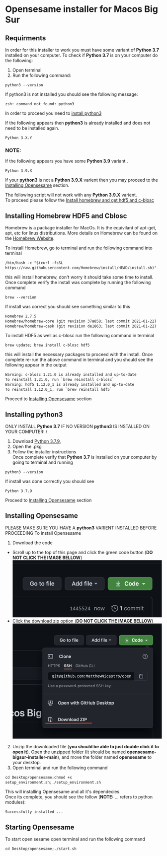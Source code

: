 # Opensesame installer for Macos Big Sur

## Requirments
In order for this installer to work you must have some variant of **Python 3.7** installed
on your computer. To check if **Python 3.7** is on your computer do the following: 
1. Open terminal
2. Run the following command:
```
python3 --version
```
If python3 is not installed you should see the following message:
```
zsh: command not found: python3
```
In order to proceed you need to [install python3](#installing-python3)

If the following appears then **python3** is already installed and does not need to be installed again.
```
Python 3.X.Y
```
### NOTE:
If the following appears you have some **Python 3.9** variant .
```
Python 3.9.X
```
If your **python3** is not a **Python 3.9.X** varient then you may proceed to the 
[Installing Opensesame](#installing-opensesame)
section.

The following script will not work with any **Python 3.9.X** varient. \
To proceed please follow the [Install homebrew and get hdf5 and c-blosc](#installing-homebrew-hdf5-and-cblosc)

## Installing Homebrew HDF5 and Cblosc 
Homebrew is a package installer for MacOs. It is the equivilant of apt-get, apt, etc 
for linus distributions. More details on Homebrew can be found on the 
[Homebrew Website](https://brew.sh).

To install Homebrew, go to terminal and run the following command into terminal
```
/bin/bash -c "$(curl -fsSL https://raw.githubusercontent.com/Homebrew/install/HEAD/install.sh)"
```
this will install homebrew, don't worry it should take some time to install.\
Once complete verify the install was complete by running the following command
```
brew --version
```
If install was correct you should see something similar to this
```
Homebrew 2.7.5
Homebrew/homebrew-core (git revision 37a858; last commit 2021-01-22)
Homebrew/homebrew-cask (git revision de1863; last commit 2021-01-22)
```
To install HDF5 as well as c-blosc run the following command in terminal
```
brew update; brew install c-blosc hdf5
```
this will install the necessary packages to proceed with the install. 
Once complete re-run the above command in terminal and you should see the following appear in the output
```
Warning: c-blosc 1.21.0 is already installed and up-to-date
To reinstall 1.21.0, run `brew reinstall c-blosc`
Warning: hdf5 1.12.0_1 is already installed and up-to-date
To reinstall 1.12.0_1, run `brew reinstall hdf5`
```
Proceed to [Installing Opensesame](#installing-opensesame) section

## Installing python3
ONLY INSTALL **Python 3.7** IF NO VERSION **python3** IS INSTALLED ON YOUR COMPUTER! \
1. Download [Python 3.7.9](https://www.python.org/ftp/python/3.7.9/python-3.7.9-macosx10.9.pkg), 
2. Open the .pkg
3. Follow the installer instructions \
Once complete verify that **Python 3.7** is installed on your computer by going to terminal and running
```
python3 --version
```
If install was done correctly you should see 
```
Python 3.7.9
```
Proceed to [Installing Opensesame](#installing-opensesame) section

## Installing Opensesame
PLEASE MAKE SURE YOU HAVE A **python3** VARIENT INSTALLED BEFORE PROCEEDING
To install Opensesame
1. Download the code 
  * Scroll up to the top of this page and click the green code button (**DO NOT CLICK THE IMAGE BELLOW**)\
    ![Green button](/images/download1.png)
  * Click the download zip option (**DO NOT CLICK THE IMAGE BELLOW**)\
    ![Download ZIP](/images/download2.png)
2. Unzip the downloaded file (**you should be able to just double click it to open it**). Open the unzipped folder (It should be named **opensesame-bigsur-installer-main**), and move the folder named **opensesame** to your desktop.
3. Open terminal and run the following command
```
cd Desktop/opensesame;chmod +x setup_environment.sh;./setup_environment.sh
```
   This will installing Opensesame and all it's dependecies \
   Once its complete, you should see the follow (**NOTE:** ...  refers to python modules): 
```
Successfully installed ...
```

## Starting Opensesame
To start open sesame open terminal and run the following command
```
cd Desktop/opensesame;./start.sh
```
   

